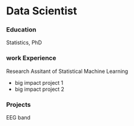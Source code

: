 
# Data Scientist 


### Education
Statistics, PhD

### work Experience 
Research Assitant of Statistical Machine Learning
- big impact project 1
- big impact project 2

### Projects
EEG band 


